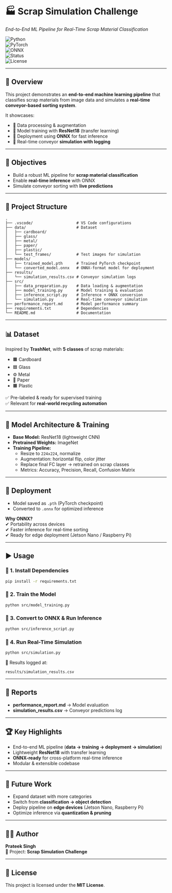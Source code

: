 # 🏭 Scrap Simulation Challenge  
_End-to-End ML Pipeline for Real-Time Scrap Material Classification_  

![Python](https://img.shields.io/badge/Python-3.8+-blue?logo=python)  
![PyTorch](https://img.shields.io/badge/PyTorch-1.12+-red?logo=pytorch)  
![ONNX](https://img.shields.io/badge/ONNX-Ready-green?logo=onnx)  
![Status](https://img.shields.io/badge/Status-Completed-brightgreen)  
![License](https://img.shields.io/badge/License-MIT-yellow)  

---

## 📌 Overview  

This project demonstrates an **end-to-end machine learning pipeline** that classifies scrap materials from image data and simulates a **real-time conveyor-based sorting system**.  

It showcases:  
- 🔹 Data processing & augmentation  
- 🔹 Model training with **ResNet18** (transfer learning)  
- 🔹 Deployment using **ONNX** for fast inference  
- 🔹 Real-time conveyor **simulation with logging**  

---

## 🎯 Objectives  

- Build a robust ML pipeline for **scrap material classification**  
- Enable **real-time inference** with ONNX  
- Simulate conveyor sorting with **live predictions**  

---

## 📂 Project Structure  

```
.
├── .vscode/                   # VS Code configurations
├── data/                      # Dataset
│   ├── cardboard/             
│   ├── glass/                 
│   ├── metal/                 
│   ├── paper/                 
│   ├── plastic/               
│   └── test_frames/           # Test images for simulation
├── models/                    
│   ├── trained_model.pth      # Trained PyTorch checkpoint
│   └── converted_model.onnx   # ONNX-format model for deployment
├── results/                   
│   └── simulation_results.csv # Conveyor simulation logs
├── src/                       
│   ├── data_preparation.py    # Data loading & augmentation
│   ├── model_training.py      # Model training & evaluation
│   ├── inference_script.py    # Inference + ONNX conversion
│   └── simulation.py          # Real-time conveyor simulation
├── performance_report.md      # Model performance summary
├── requirements.txt           # Dependencies
└── README.md                  # Documentation
```

---

## 📊 Dataset  

Inspired by **TrashNet**, with **5 classes** of scrap materials:  
- 🟫 Cardboard  
- 🟦 Glass  
- ⚙️ Metal  
- 📄 Paper  
- 🟧 Plastic  

✅ Pre-labeled & ready for supervised training  
✅ Relevant for **real-world recycling automation**  

---

## 🧠 Model Architecture & Training  

- **Base Model:** ResNet18 (lightweight CNN)  
- **Pretrained Weights:** ImageNet  
- **Training Pipeline:**  
  - Resize to `224x224`, normalize  
  - Augmentation: horizontal flip, color jitter  
  - Replace final FC layer → retrained on scrap classes  
  - Metrics: Accuracy, Precision, Recall, Confusion Matrix  

---

## 🚀 Deployment  

- Model saved as `.pth` (PyTorch checkpoint)  
- Converted to `.onnx` for optimized inference  

**Why ONNX?**  
✔ Portability across devices  
✔ Faster inference for real-time sorting  
✔ Ready for edge deployment (Jetson Nano / Raspberry Pi)  

---

## ▶️ Usage  

### 🔹 1. Install Dependencies  
```bash
pip install -r requirements.txt
```

### 🔹 2. Train the Model  
```bash
python src/model_training.py
```

### 🔹 3. Convert to ONNX & Run Inference  
```bash
python src/inference_script.py
```

### 🔹 4. Run Real-Time Simulation  
```bash
python src/simulation.py
```

📂 Results logged at:  
```
results/simulation_results.csv
```

---

## 📑 Reports  

- **performance_report.md** → Model evaluation  
- **simulation_results.csv** → Conveyor predictions log  

---

## 🏆 Key Highlights  

- End-to-end ML pipeline (**data → training → deployment → simulation**)  
- Lightweight **ResNet18** with transfer learning  
- **ONNX-ready** for cross-platform real-time inference  
- Modular & extensible codebase  

---

## 🔮 Future Work  

- Expand dataset with more categories  
- Switch from **classification → object detection**  
- Deploy pipeline on **edge devices** (Jetson Nano, Raspberry Pi)  
- Optimize inference via **quantization & pruning**  

---

## 👨‍💻 Author  

**Prateek Singh**  
📅 Project: **Scrap Simulation Challenge**  

---

## 📜 License  

This project is licensed under the **MIT License**.  
